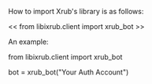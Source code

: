 How to import Xrub's library is as follows:

<< from libixrub.client import xrub_bot >>

An example:

from libixrub.client import xrub_bot

bot = xrub_bot("Your Auth Account")